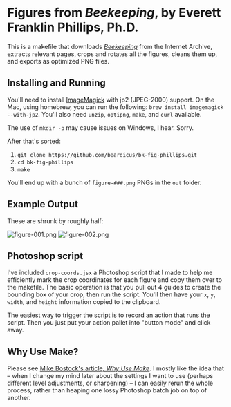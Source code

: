 # Figures from _Beekeeping_, by Everett Franklin Phillips, Ph.D.

This is a makefile that downloads [_Beekeeping_](https://archive.org/details/beekeepingdiscus01phil) from the Internet Archive, extracts relevant pages, crops and rotates all the figures, cleans them up, and exports as optimized PNG files.

## Installing and Running

You'll need to install [ImageMagick](http://www.imagemagick.org/script/index.php) with jp2 (JPEG-2000) support. On the Mac, using homebrew, you can run the following: `brew install imagemagick --with-jp2`. You'll also need `unzip`, `optipng`, `make`, and `curl` available.

The use of `mkdir -p` may cause issues on Windows, I hear. Sorry.

After that's sorted:

1. `git clone https://github.com/beardicus/bk-fig-phillips.git`
2. `cd bk-fig-phillips`
3. `make`

You'll end up with a bunch of `figure-###.png` PNGs in the `out` folder.

## Example Output

These are shrunk by roughly half:

![figure-001.png](/../examples/figure-001.png?raw=true 'Figure 1')
![figure-002.png](/../examples/figure-002.png?raw=true 'Figure 2')

## Photoshop script

I've included `crop-coords.jsx` a Photoshop script that I made to help me efficiently mark the crop coordinates for each figure and copy them over to the makefile. The basic operation is that you pull out 4 guides to create the bounding box of your crop, then run the script. You'll then have your `x`, `y`, `width`, and `height` information copied to the clipboard.

The easiest way to trigger the script is to record an action that runs the script. Then you just put your action pallet into "button mode" and click away.

## Why Use Make?

Please see [Mike Bostock's article, _Why Use Make_](http://bost.ocks.org/mike/make/). I mostly like the idea that – when I change my mind later about the settings I want to use (perhaps different level adjustments, or sharpening) – I can easily rerun the whole process, rather than heaping one lossy Photoshop batch job on top of another.
